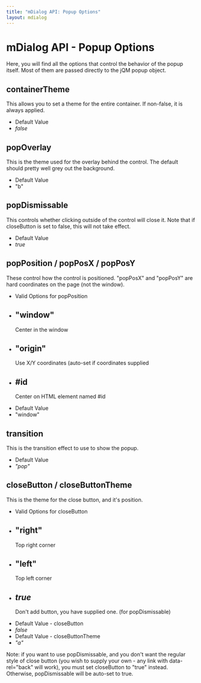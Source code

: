 ```yaml
---
title: "mDialog API: Popup Options"
layout: mdialog
---
```



# mDialog API - Popup Options

Here, you will find all the options that control the behavior of the popup itself.  Most of them are passed directly to the jQM popup object.

## containerTheme

This allows you to set a theme for the entire container.  If non-false, it is always applied.

<ul data-role="listview" data-inset="true" data-divider-theme="b"><li data-role="list-divider" theme="b">Default Value</li>
	<li><em>false</em></li></ul>

## popOverlay

This is the theme used for the overlay behind the control.  The default should pretty well grey out the background.

<ul data-role="listview" data-inset="true" data-divider-theme="b"><li data-role="list-divider" theme="b">Default Value</li>
	<li>"b"</li></ul>

## popDismissable

This controls whether clicking outside of the control will close it. Note that if closeButton is set to false, this will
not take effect.

<ul data-role="listview" data-inset="true" data-divider-theme="b"><li data-role="list-divider" theme="b">Default Value</li>
	<li><em>true</em></li></ul>

## popPosition / popPosX / popPosY

These control how the control is positioned.  "popPosX" and "popPosY" are hard coordinates on the page (not the window).

<ul data-role="listview" data-inset="true" data-divider-theme="b">
	<li data-role="list-divider" theme="b">Valid Options for popPosition</li>
	<li><h2>"window"</h2><p>Center in the window</p></li>
	<li><h2>"origin"</h2><p>Use X/Y coordinates (auto-set if coordinates supplied</p></li>
	<li><h2>#id</h2><p>Center on HTML element named #id</p></li>
	<li data-role="list-divider" theme="b">Default Value</li>
	<li>"window"</li>
</ul>

## transition

This is the transition effect to use to show the popup.

<ul data-role="listview" data-inset="true" data-divider-theme="b"><li data-role="list-divider" theme="b">Default Value</li>
	<li><em>"pop"</em></li></ul>
	
	
## closeButton / closeButtonTheme

This is the theme for the close button, and it's position.

<ul data-role="listview" data-inset="true" data-divider-theme="b">
	<li data-role="list-divider" theme="b">Valid Options for closeButton</li>
	<li><h2>"right"</h2><p>Top right corner</p></li>
	<li><h2>"left"</h2><p>Top left corner</p></li>
	<li><h2><em>true</em></h2><p>Don't add button, you have supplied one. (for popDismissable)</p></li>
	<li data-role="list-divider" theme="b">Default Value - closeButton</li>
	<li><em>false</em></li>
	<li data-role="list-divider" theme="b">Default Value - closeButtonTheme</li>
	<li><em>"a"</em></li>
</ul>

Note: if you want to use popDismissable, and you don't want the regular style of 
close button (you wish to supply your own - any link with data-rel="back" will work), you
must set closeButton to "true" instead.  Otherwise, popDismissable will be auto-set to
true.

